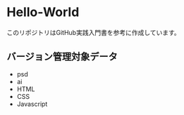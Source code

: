 # Hello-World
このリポジトリはGitHub実践入門書を参考に作成しています。  

## バージョン管理対象データ
+ psd
+ ai
+ HTML
+ CSS
+ Javascript
